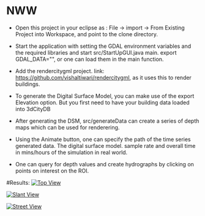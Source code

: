 # NWW
- Open this project in your eclipse as : File -> import -> From Existing Project into Workspace, and point to the clone directory.

- Start the application with setting the GDAL environment variables and the required libraries and start src/StartUpGUI.java main.
export GDAL_DATA="", or one can load them in the main function.

- Add the rendercitygml project. link: https://github.com/vishaltiwari/rendercitygml, as it uses this to render buildings.

- To generate the Digital Surface Model, you can make use of the export Elevation option. But you first need to have your building data loaded into 3dCityDB

- After generating the DSM, src/generateData can create a series of depth maps which can be used for renderering.

- Using the Animate button, one can specify the path of the time series generated data. The digital surface model. sample rate and overall time in mins/hours of the simulation in real world.

- One can query for depth values and create hydrographs by clicking on points on interest on the ROI.

#Results:
[![Top View](http://img.youtube.com/vi/U7mCD743LYI/0.jpg)](http://www.youtube.com/watch?v=U7mCD743LYI)

[![Slant View](http://img.youtube.com/vi/TcXzJTHYB1g/0.jpg)](http://www.youtube.com/watch?v=TcXzJTHYB1g)

[![Street View](http://img.youtube.com/vi/XkrBYgpxB8k/0.jpg)](http://www.youtube.com/watch?v=iXkrBYgpxB8k)



